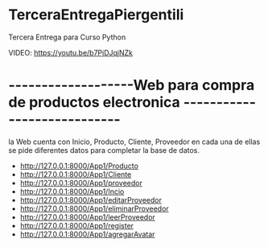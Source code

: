 # TerceraEntregaPiergentili
Tercera Entrega para Curso Python

VIDEO: https://youtu.be/b7PjDJqjNZk

# -------------------Web para compra de productos electronica ----------------------------
la Web cuenta con Inicio, Producto, Cliente, Proveedor
en cada una de ellas se pide diferentes datos para completar la base de datos.
- http://127.0.0.1:8000/App1/Producto
- http://127.0.0.1:8000/App1/Cliente
- http://127.0.0.1:8000/App1/proveedor
- http://127.0.0.1:8000/App1/Incio
- http://127.0.0.1:8000/App1/editarProveedor
- http://127.0.0.1:8000/App1/eliminarProveedor
- http://127.0.0.1:8000/App1/leerProveedor
- http://127.0.0.1:8000/App1/register
- http://127.0.0.1:8000/App1/agregarAvatar








